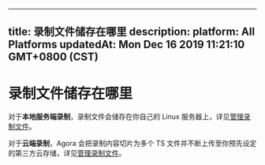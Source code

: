 
---
title: 录制文件储存在哪里
description: 
platform: All Platforms
updatedAt: Mon Dec 16 2019 11:21:10 GMT+0800 (CST)
---
# 录制文件储存在哪里
对于**本地服务端录制**，录制文件会储存在你自己的 Linux 服务器上，详见[管理录制文件](../../cn/Recording/recording_files.md)。

对于**云端录制**，Agora 会把录制内容切片为多个 TS 文件并不断上传至你预先设定的第三方云存储，详见[管理录制文件](../../cn/cloud-recording/cloud_recording_manage_files.md)。

